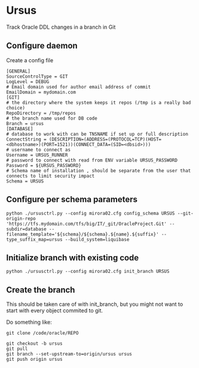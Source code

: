 # Ursus

Track Oracle DDL changes in a branch in Git

## Configure daemon

Create a config file

    [GENERAL]
    SourceControlType = GIT
    LogLevel = DEBUG
    # Email domain used for author email address of commit
    EmailDomain = mydomain.com
    [GIT]
    # the directory where the system keeps it repos (/tmp is a really bad choice)
    RepoDirectory = /tmp/repos
    # the branch name used for DB code
    Branch = ursus
    [DATABASE]
    # database to work with can be TNSNAME if set up or full description
    ConnectString = (DESCRIPTION=(ADDRESS=(PROTOCOL=TCP)(HOST=<dbhostname>)(PORT=1521))(CONNECT_DATA=(SID=<dbsid>)))
    # username to connect as
    Username = URSUS_RUNNER
    # password to connect with read from ENV variable URSUS_PASSWORD
    Password = ${URSUS_PASSWORD}
    # Schema name of installation , should be separate from the user that connects to limit security impact
    Schema = URSUS

## Configure per schema parameters

    python ./ursusctrl.py --config mirora02.cfg config_schema URSUS --git-origin-repo 'https://tfs.mydomain.com/tfs/big/IT/_git/OracleProject.Git' --subdir=database --filename_template='${schema}/${schema}.${name}.${suffix}' --type_suffix_map=ursus --build_system=liquibase

## Initialize branch with existing code

    python ./ursusctrl.py --config mirora02.cfg init_branch URSUS

## Create the branch

This should be taken care of with init_branch, but you might not want to start with every object commited to git.

Do something like:

    git clone /code/oracle/REPO

    git checkout -b ursus
    git pull
    git branch --set-upstream-to=origin/ursus ursus
    git push origin ursus

